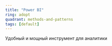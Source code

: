 ```yaml
---
title: "Power BI"
ring: adopt
quadrant: methods-and-patterns
tags: [default]
---
```


Удобный и мощный инструмент для аналитики